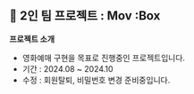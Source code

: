 ## 🍺 2인 팀 프로젝트 : Mov :Box
**프로젝트 소개**
  <ul>
    <li>영화예매 구현을 목표로 진행중인 프로젝트입니다.</li>
    <li> 기간 : 2024.08 ~ 2024.10 </li>
    <li> 수정 : 회원탈퇴, 비밀번호 변경 준비중입니다.</li>
  </ul>

